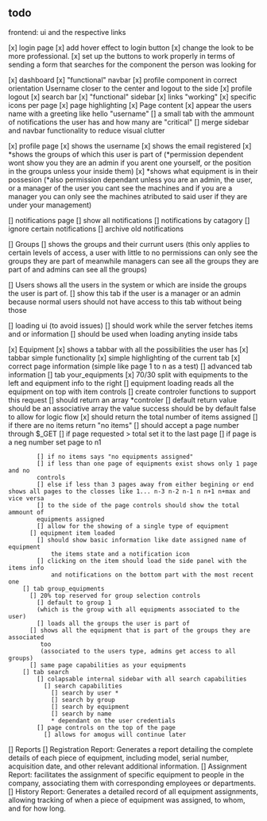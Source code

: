 ## todo
frontend: ui and the respective links

[x] login page 
  [x] add hover effect to login button
  [x] change the look to be more professional.
  [x] set up the buttons to work properly in terms of sending a form
  that searches for the component the person was looking for

[x] dashboard
  [x] "functional" navbar
    [x] profile component in correct orientation
    Username closer to the center and logout to the side
    [x] profile logout
    [x] search bar
  [x] "functional" sidebar
    [x] links "working"
    [x] specific icons per page
    [x] page highlighting 
  [x] Page content
    [x] appear the users name with a greeting like hello "username"
    [] a small tab with the ammount of notifications the user has and how many are "critical"
  [] merge sidebar and navbar functionality to reduce visual clutter

[x] profile page 
  [x] shows the username
  [x] shows the email registered
  [x] *shows the groups of which this user is 
  part of (*permission dependent wont show you they are an admin
  if you arent one yourself, or the position in the groups unless your inside them)
  [x] *shows what equipment is in their possesion 
  (*also permission dependant unless you are an admin, the user, or a manager of the user
  you cant see the machines and if you are a manager you can only see the machines atributed to 
  said user if they are under your management)

[] notifications page
  [] show all notifications
  [] notifications by catagory
  [] ignore certain notifications
  [] archive old notifications

[] Groups
  [] shows the groups and their currunt users
  (this only applies to certain levels of access, a user with little to no permissions
  can only see the groups they are part of meanwhile managers can see all the groups they 
  are part of and admins can see all the groups)

[] Users 
  shows all the users in the system or which are inside the groups the user is part of.
    [] show this tab if the user is a manager or an admin because normal users 
    should not have access to this tab without being those

[] loading ui (to avoid issues)
          [] should work while the server fetches items and or information
          [] should be used when loading anyting inside tabs

[x] Equipment
  [x] shows a tabbar with all the possibilities the user has
    [x] tabbar simple functionality 
      [x] simple highlighting of the current tab 
      [x] correct page information (simple like page 1 to n as a test)
    [] advanced tab information
      [] tab your_equipments
        [x] 70/30 split with equipments to the left and equipment info to the right
          [] equipment loading reads all the equipment on top with item controls 
            [] create controler functions to support this request 
              [] should return an array *controler
                [] default return value should be an associative array 
                the value success should be by default false to allow for
                logic flow
                [x] should return the total number of items assigned
                  [] if there are no items return "no items"
                  [] should accept a page number through $_GET
                    [] if page requested > total set it to the last page
                    [] if page is a neg number set page to n1 
                
            [] if no items says "no equipments assigned"
            [] if less than one page of equipments exist shows only 1 page and no 
            controls
            [] else if less than 3 pages away from either begining or end shows all pages to the closses like 1... n-3 n-2 n-1 n n+1 n+max and vice versa
            [] to the side of the page controls should show the total ammount of 
            equipments assigned
            [] allow for the showing of a single type of equipment 
          [] equipment item loaded
            [] should show basic information like date assigned name of equipment
                the items state and a notification icon
            [] clicking on the item should load the side panel with the items info
                and notifications on the bottom part with the most recent one 
        [] tab group_equipments
          [] 20% top reserved for group selection controls
            [] default to group 1 
            (which is the group with all equipments associated to the user)
            [] loads all the groups the user is part of
          [] shows all the equipment that is part of the groups they are associated 
             too 
             (associated to the users type, admins get access to all groups)
          [] same page capabilities as your equipments
        [] tab search
            [] colapsable internal sidebar with all search capabilities
              [] search capabilities
                [] search by user *
                [] search by group 
                [] search by equipment
                [] search by name
                * dependant on the user credentials
            [] page controls on the top of the page  
              [] allows for amogus will continue later
[] Reports
  [] Registration Report: Generates a report detailing the complete details of each piece of equipment,
    including model, serial number, acquisition date, and other relevant additional information.
  [] Assignment Report: facilitates the assignment of specific equipment to people in the company,
    associating them with corresponding employees or departments.
  []  History Report: Generates a detailed record of all equipment assignments,
    allowing tracking of when a piece of equipment was assigned,
    to whom, and for how long.
